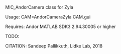 
MIC_AndorCamera class for Zyla

Usage:
CAM=AndorCameraZyla
CAM.gui

Requires:
Andor MATLAB SDK3 2.94.30005 or higher


TODO:

CITATION: Sandeep Pallikkuth, Lidke Lab, 2018
